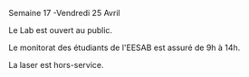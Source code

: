 Semaine 17 -Vendredi 25 Avril
   
Le Lab est ouvert au public.

Le monitorat des étudiants de l'EESAB est assuré 
de 9h à 14h.

La laser est hors-service.